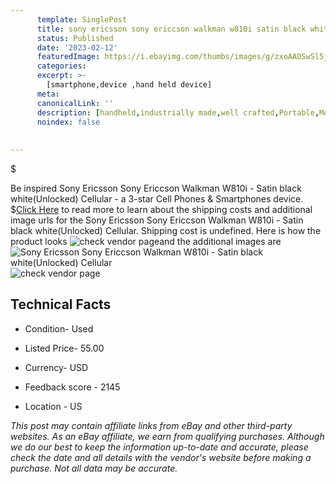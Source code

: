```yaml
---
      template: SinglePost
      title: sony ericsson sony ericcson walkman w810i satin black white unlocked cellular
      status: Published
      date: '2023-02-12'
      featuredImage: https://i.ebayimg.com/thumbs/images/g/zxoAAOSwSl5jszEi/s-l225.jpg
      categories: 
      excerpt: >-
        [smartphone,device ,hand held device]
      meta:
      canonicalLink: ''
      description: [handheld,industrially made,well crafted,Portable,Mobile,Compact,Convenient,Lightweight,Maneuverable,Man-portable,Miniature,Carriable,Hand-held,Light,Holdable,Transportable,Mobile device,Pocket-sized,On-the-go,Wireless,Cordless,Compact size,Convenient size, smartphone,device ,hand held device]
      noindex: false
      
        
---
```

$

Be inspired Sony Ericsson Sony Ericcson Walkman W810i - Satin black white(Unlocked) Cellular - a 3-star Cell Phones & Smartphones device.
$[Click Here](https://www.ebay.com/itm/304758294832?hash=item46f5028930%3Ag%3AzxoAAOSwSl5jszEi&mkevt=1&mkcid=1&mkrid=711-53200-19255-0&campid=%253CePNCampaignId%253E&customid=%253CreferenceId%253E&toolid=10049) to read more to learn about the shipping costs and additional image urls for the Sony Ericsson Sony Ericcson Walkman W810i - Satin black white(Unlocked) Cellular. Shipping cost is undefined. Here is how the product looks ![check vendor page](https://i.ebayimg.com/thumbs/images/g/zxoAAOSwSl5jszEi/s-l225.jpg)and the additional images are![Sony Ericsson Sony Ericcson Walkman W810i - Satin black white(Unlocked) Cellular](https://i.ebayimg.com/images/g/zxoAAOSwSl5jszEi/s-l1600.jpg)![check vendor page](https://origin-galleryplus.ebayimg.com/ws/web/304758294832_2_0_1/225x225.jpg,https://origin-galleryplus.ebayimg.com/ws/web/304758294832_3_0_1/225x225.jpg,https://origin-galleryplus.ebayimg.com/ws/web/304758294832_4_0_1/225x225.jpg)



 ## Technical Facts 



     
      

 - Condition- Used 


      

 - Listed Price- 55.00 


      

 - Currency- USD 


      

 - Feedback score - 2145 


      

 - Location - US 


      
      

 *_This post may contain affiliate links from eBay and other third-party websites. As an eBay affiliate, we earn from qualifying purchases. Although we do our best to keep the information up-to-date and accurate, please check the date and all details with the vendor's website before making a purchase. Not all data may be accurate._*






